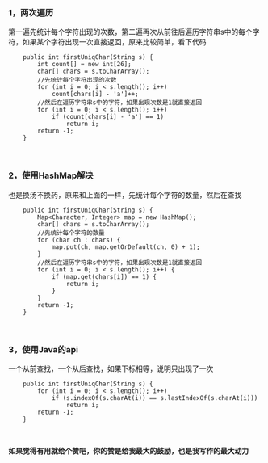 
### 1，两次遍历

第一遍先统计每个字符出现的次数，第二遍再次从前往后遍历字符串s中的每个字符，如果某个字符出现一次直接返回，原来比较简单，看下代码

```
    public int firstUniqChar(String s) {
        int count[] = new int[26];
        char[] chars = s.toCharArray();
        //先统计每个字符出现的次数
        for (int i = 0; i < s.length(); i++)
            count[chars[i] - 'a']++;
        //然后在遍历字符串s中的字符，如果出现次数是1就直接返回
        for (int i = 0; i < s.length(); i++)
            if (count[chars[i] - 'a'] == 1)
                return i;
        return -1;
    }
```

<br>

### 2，使用HashMap解决
也是换汤不换药，原来和上面的一样，先统计每个字符的数量，然后在查找
```
    public int firstUniqChar(String s) {
        Map<Character, Integer> map = new HashMap();
        char[] chars = s.toCharArray();
        //先统计每个字符的数量
        for (char ch : chars) {
            map.put(ch, map.getOrDefault(ch, 0) + 1);
        }
        //然后在遍历字符串s中的字符，如果出现次数是1就直接返回
        for (int i = 0; i < s.length(); i++) {
            if (map.get(chars[i]) == 1) {
                return i;
            }
        }
        return -1;
    }
```

<br>



### 3，使用Java的api
一个从前查找，一个从后查找，如果下标相等，说明只出现了一次

```
    public int firstUniqChar(String s) {
        for (int i = 0; i < s.length(); i++)
            if (s.indexOf(s.charAt(i)) == s.lastIndexOf(s.charAt(i)))
                return i;
        return -1;
    }
```



<br>

**如果觉得有用就给个赞吧，你的赞是给我最大的鼓励，也是我写作的最大动力**

